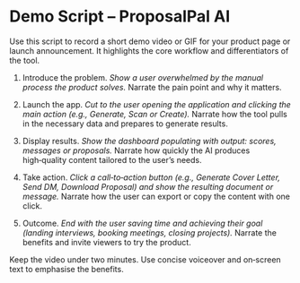 # Demo Script – ProposalPal AI

Use this script to record a short demo video or GIF for your product page or launch announcement. It highlights the core workflow and differentiators of the tool.

1. Introduce the problem.
   *Show a user overwhelmed by the manual process the product solves.*
   Narrate the pain point and why it matters.

2. Launch the app.
   *Cut to the user opening the application and clicking the main action (e.g., Generate, Scan or Create).*
   Narrate how the tool pulls in the necessary data and prepares to generate results.

3. Display results.
   *Show the dashboard populating with output: scores, messages or proposals.*
   Narrate how quickly the AI produces high‑quality content tailored to the user’s needs.

4. Take action.
   *Click a call‑to‑action button (e.g., Generate Cover Letter, Send DM, Download Proposal) and show the resulting document or message.*
   Narrate how the user can export or copy the content with one click.

5. Outcome.
   *End with the user saving time and achieving their goal (landing interviews, booking meetings, closing projects).*
   Narrate the benefits and invite viewers to try the product.

Keep the video under two minutes. Use concise voiceover and on‑screen text to emphasise the benefits.
